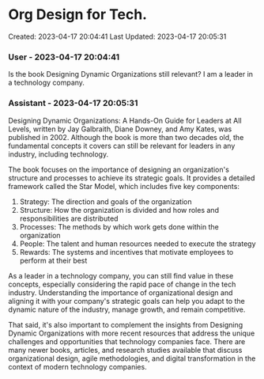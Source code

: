 # Org Design for Tech.

Created: 2023-04-17 20:04:41
Last Updated: 2023-04-17 20:05:31

### User - 2023-04-17 20:04:41

Is the book Designing Dynamic Organizations still relevant? I am a leader in a technology company.

### Assistant - 2023-04-17 20:05:31

Designing Dynamic Organizations: A Hands-On Guide for Leaders at All Levels, written by Jay Galbraith, Diane Downey, and Amy Kates, was published in 2002. Although the book is more than two decades old, the fundamental concepts it covers can still be relevant for leaders in any industry, including technology.

The book focuses on the importance of designing an organization's structure and processes to achieve its strategic goals. It provides a detailed framework called the Star Model, which includes five key components:

1. Strategy: The direction and goals of the organization
2. Structure: How the organization is divided and how roles and responsibilities are distributed
3. Processes: The methods by which work gets done within the organization
4. People: The talent and human resources needed to execute the strategy
5. Rewards: The systems and incentives that motivate employees to perform at their best

As a leader in a technology company, you can still find value in these concepts, especially considering the rapid pace of change in the tech industry. Understanding the importance of organizational design and aligning it with your company's strategic goals can help you adapt to the dynamic nature of the industry, manage growth, and remain competitive.

That said, it's also important to complement the insights from Designing Dynamic Organizations with more recent resources that address the unique challenges and opportunities that technology companies face. There are many newer books, articles, and research studies available that discuss organizational design, agile methodologies, and digital transformation in the context of modern technology companies.

